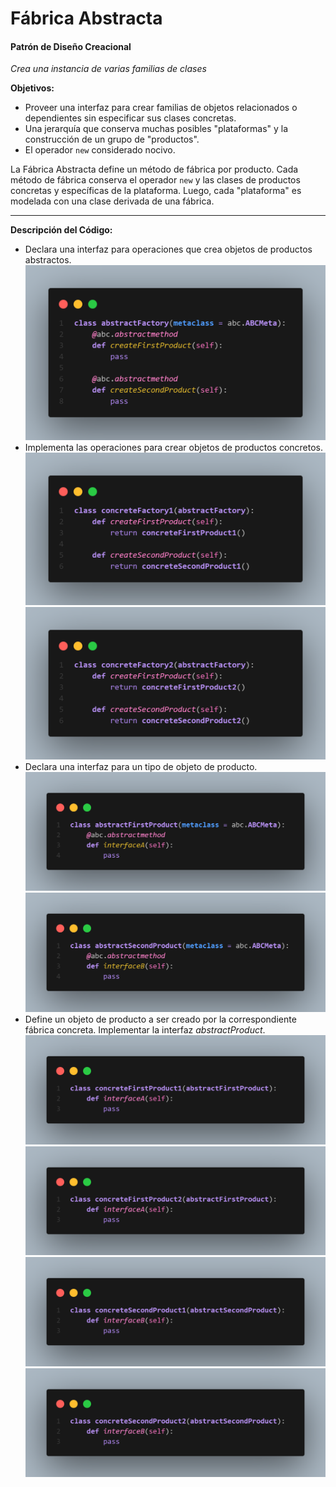 # Fábrica Abstracta
#### Patrón de Diseño Creacional
*Crea una instancia de varias familias de clases*

**Objetivos:**
- Proveer una interfaz para crear familias de objetos relacionados o dependientes sin especificar sus clases concretas.
- Una jerarquía que conserva muchas posibles "plataformas" y la construcción de un grupo de "productos".
- El operador `new` considerado nocivo.

La Fábrica Abstracta define un método de fábrica por producto. Cada método de fábrica conserva el operador `new` y las clases de productos concretas y específicas de la plataforma. Luego, cada "plataforma" es modelada con una clase derivada de una fábrica.

---
**Descripción del Código:**
- Declara una interfaz para operaciones que crea objetos de productos abstractos.
![](https://github.com/kmilo717/Design-Patterns/blob/master/Images/af1.png)
- Implementa las operaciones para crear objetos de productos concretos.
![](https://github.com/kmilo717/Design-Patterns/blob/master/Images/af2.png)
![](https://github.com/kmilo717/Design-Patterns/blob/master/Images/af3.png)
- Declara una interfaz para un tipo de objeto de producto.
![](https://github.com/kmilo717/Design-Patterns/blob/master/Images/af4.png)
![](https://github.com/kmilo717/Design-Patterns/blob/master/Images/af5.png)
- Define un objeto de producto a ser creado por la correspondiente fábrica concreta.
Implementar la interfaz *abstractProduct*.
![](https://github.com/kmilo717/Design-Patterns/blob/master/Images/af6.png)
![](https://github.com/kmilo717/Design-Patterns/blob/master/Images/af7.png)
![](https://github.com/kmilo717/Design-Patterns/blob/master/Images/af8.png)
![](https://github.com/kmilo717/Design-Patterns/blob/master/Images/af9.png)